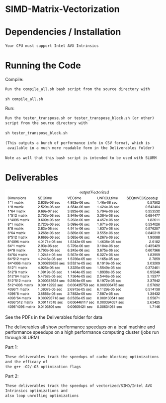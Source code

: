 # SIMD-Matrix-Vectorization

# Dependencies / Installation

	Your CPU must support Intel AVX Intrinsics
	
# Running the Code

Compile:
	
	Run the compile_all.sh bash script from the source directory with
	
	sh compile_all.sh

Run:
	
	Run the tester_transpose.sh or tester_transpose_block.sh (or other) script from the source directory with
	
	sh tester_transpose_block.sh
	
	(This outputs a bunch of performance info in CSV format, which is 
	 available in a much more readable form in the Deliverables folder)
	 
	Note as well that this bash script is intended to be used with SLURM 

# Deliverables

![](readmeImages/deliverableExample.png)

See the PDFs in the Deliverables folder for data

The deliverables all show performance speedups on a local machine and performance speedups on a high performance
computing cluster (jobs run through SLURM)

Part 1:

	These deliverables track the speedups of cache blocking optimizations and the efficacy of
	the g++ -O2/-O3 optimization flags
	
Part 2:
	
	These deliverables track the speedups of vectorized/SIMD/Intel AVX Intrinsics optimizations and 
	also loop unrolling optimizations
